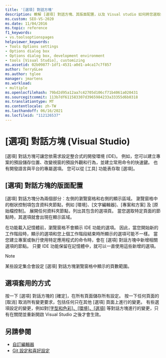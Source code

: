 ```yaml
---
title: '[選項] 對話方塊'
description: 瞭解 [選項] 對話方塊、其版面配置，以及 Visual studio 如何將您選取的選項套用至您的專案和方案。
ms.custom: SEO-VS-2020
ms.date: 11/04/2016
ms.topic: reference
f1_keywords:
- vs.toolsoptionspages
helpviewer_keywords:
- Tools Options settings
- Options dialog box
- Options dialog box, development environment
- tools [Visual Studio], customizing
ms.assetid: 02b09877-1df1-4531-a0d1-a4ca17c7f857
author: TerryGLee
ms.author: tglee
manager: jmartens
ms.workload:
- multiple
ms.openlocfilehash: 79bd2d95a12aa7c42705d106cf71b4061a020431
ms.sourcegitcommit: 113b7df611583307d3965984233a33355d6b0318
ms.translationtype: MT
ms.contentlocale: zh-TW
ms.lasthandoff: 06/16/2021
ms.locfileid: "112126537"
---
```

# <a name="options-dialog-box-visual-studio"></a>[選項] 對話方塊 (Visual Studio)

[選項] 對話方塊可讓您依需求設定整合式的開發環境 (IDE)。 例如，您可以建立專案的預設儲存位置、改變視窗的預設外觀和行為，並建立常用命令的快速鍵。 也有開發語言與平台的專屬選項。 您可以從 [工具] 功能表存取 [選項]。

## <a name="layout-of-the-options-dialog-box"></a>[選項] 對話方塊的版面配置

[選項] 對話方塊分為兩個部分︰左側的瀏覽窗格和右側的顯示區域。 瀏覽窗格中的樹狀控制項包含資料夾節點，例如 [環境]、[文字編輯器]、[專案和方案] 及 [原始檔控制]。 展開任何資料夾節點，列出其包含的選項頁。 當您選取特定頁面的節點時，其選項就會出現在顯示區域。

在功能載入記憶體前，瀏覽窗格不會顯示 IDE 功能的選項。 因此，當您開始新的工作階段時，顯示的選項和您上個工作階段結束時所顯示的選項可能不一樣。 當您建立專案或執行使用特定應用程式的命令時，會在 [選項] 對話方塊中新增相關選項的節點。 只要 IDE 功能保留在記憶體中，就可以一直使用這些新增的選項。

> [!NOTE]
> 某些設定集合會設定 [選項] 對話方塊瀏覽窗格中顯示的頁數範圍。

## <a name="how-options-are-applied"></a>選項套用的方式

按一下 [選項] 對話方塊的 [確定]，在所有頁面儲存所有設定。 按一下任何頁面的 [取消] 取消所有變更要求，包括任何只在其他 [選項] 頁面上進行的變更。 有些選項設定的變更，例如對[[字型和色彩]、[環境]、[選項]](../../ide/reference/fonts-and-colors-environment-options-dialog-box.md) 等對話方塊進行的變更，只有在關閉並重新開啟 Visual Studio 之後才會生效。

## <a name="see-also"></a>另請參閱

- [自訂編輯器](../how-to-change-text-case-in-the-editor.md)
- [Git 設定和喜好設定](../../version-control/git-settings.md)

